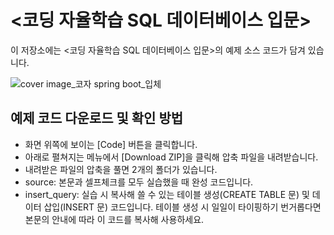 # <코딩 자율학습 SQL 데이터베이스 입문> 

이 저장소에는 <코딩 자율학습 SQL 데이터베이스 입문>의 예제 소스 코드가 담겨 있습니다.

![cover image_코자 spring boot_입체](https://github.com/gilbutITbook/080354/assets/6995518/9c6e97fc-5a1c-4856-98a8-8a16eb2c85e2)

## 예제 코드 다운로드 및 확인 방법

- 화면 위쪽에 보이는 [Code] 버튼을 클릭합니다.
- 아래로 펼쳐지는 메뉴에서 [Download ZIP]을 클릭해 압축 파일을 내려받습니다. 
- 내려받은 파일의 압축을 풀면 2개의 폴더가 있습니다.
- source: 본문과 셀프체크를 모두 실습했을 때 완성 코드입니다.
- insert_query: 실습 시 복사해 쓸 수 있는 테이블 생성(CREATE TABLE 문) 및 데이터 삽입(INSERT 문) 코드입니다. 테이블 생성 시 일일이 타이핑하기 번거롭다면 본문의 안내에 따라 이 코드를 복사해 사용하세요.




